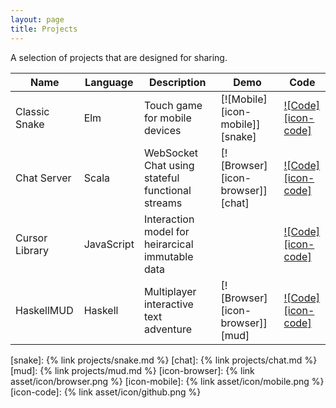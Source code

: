 ```yaml
---
layout: page
title: Projects
---
```


A selection of projects that are designed for sharing.

| Name           | Language   | Description                                      | Demo                             | Code                              |
| -------------- | ---------- | ------------------------------------------------ | -------------------------------- | --------------------------------- |
| Classic Snake  | Elm        | Touch game for mobile devices                    | [![Mobile][icon-mobile]][snake]  | [![Code][icon-code]][repo-snake]  |
| Chat Server    | Scala      | WebSocket Chat using stateful functional streams | [![Browser][icon-browser]][chat] | [![Code][icon-code]][repo-chat]   |
| Cursor Library | JavaScript | Interaction model for heirarcical immutable data |                                  | [![Code][icon-code]][repo-cursor] |
| HaskellMUD     | Haskell    | Multiplayer interactive text adventure           | [![Browser][icon-browser]][mud]  | [![Code][icon-code]][repo-mud]    |

[repo-snake]: https://github.com/MartinSnyder/elm-snake
[repo-chat]: https://github.com/MartinSnyder/http4s-chatserver
[repo-cursor]: https://github.com/MartinSnyder/seamless-immutable-cursor
[repo-mud]: https://github.com/MartinSnyder/haskell-mud

[snake]: {% link projects/snake.md %}
[chat]: {% link projects/chat.md %}
[mud]: {% link projects/mud.md %}
[icon-browser]: {% link asset/icon/browser.png %}
[icon-mobile]: {% link asset/icon/mobile.png %}
[icon-code]: {% link asset/icon/github.png %}
